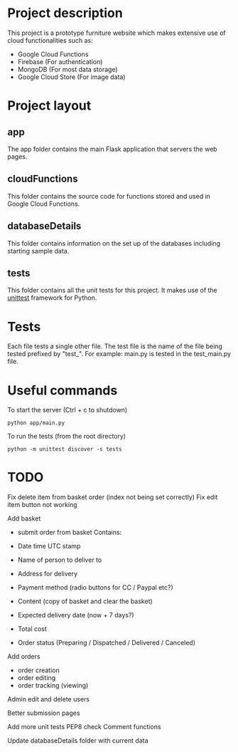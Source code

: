 # Project description

This project is a prototype furniture website which makes extensive use of cloud functionalities such as:

- Google Cloud Functions
- Firebase (For authentication)
- MongoDB (For most data storage)
- Google Cloud Store (For image data)

# Project layout

## app

The app folder contains the main Flask application that servers the web pages.

## cloudFunctions

This folder contains the source code for functions stored and used in Google Cloud Functions.

## databaseDetails

This folder contains information on the set up of the databases including starting sample data.

## tests

This folder contains all the unit tests for this project. It makes use of the [unittest](https://docs.python.org/3/library/unittest.html) framework for Python.

# Tests

Each file tests a single other file. The test file is the name of the file being tested prefixed by "test\_". For example: main.py is tested in the test_main.py file.

# Useful commands

To start the server (Ctrl + c to shutdown)

`python app/main.py`

To run the tests (from the root directory)

`python -m unittest discover -s tests`

# TODO

Fix delete item from basket order (index not being set correctly)
Fix edit item button not working

Add basket

- submit order from basket
  Contains:

- Date time UTC stamp
- Name of person to deliver to
- Address for delivery
- Payment method (radio buttons for CC / Paypal etc?)
- Content (copy of basket and clear the basket)
- Expected delivery date (now + 7 days?)
- Total cost
- Order status (Preparing / Dispatched / Delivered / Canceled)

Add orders

- order creation
- order editing
- order tracking (viewing)

Admin edit and delete users

Better submission pages

Add more unit tests
PEP8 check
Comment functions

Update databaseDetails folder with current data
